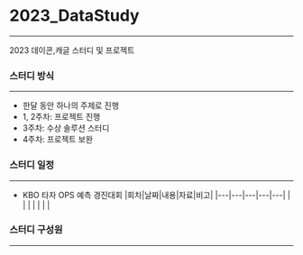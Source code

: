 # 2023_DataStudy
---
2023 데이콘,캐글 스터디 및 프로젝트


### 스터디 방식
---
- 한달 동안 하나의 주제로 진행
- 1, 2주차: 프로젝트 진행
- 3주차: 수상 솔루션 스터디
- 4주차: 프로젝트 보완

### 스터디 일정
---
- KBO 타자 OPS 예측 경진대회
|회차|날짜|내용|자료|비고|
|---|---|---|---|---|
| | | | | | |


### 스터디 구성원
---
